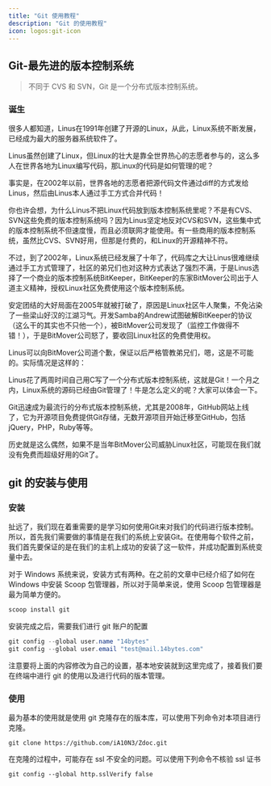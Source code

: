 ```yaml
---
title: "Git 使用教程"
description: "Git 的使用教程"
icon: logos:git-icon
---
```


## Git-最先进的版本控制系统

> 不同于 CVS 和 SVN，Git 是一个分布式版本控制系统。

### 诞生

很多人都知道，Linus在1991年创建了开源的Linux，从此，Linux系统不断发展，已经成为最大的服务器系统软件了。

Linus虽然创建了Linux，但Linux的壮大是靠全世界热心的志愿者参与的，这么多人在世界各地为Linux编写代码，那Linux的代码是如何管理的呢？

事实是，在2002年以前，世界各地的志愿者把源代码文件通过diff的方式发给Linus，然后由Linus本人通过手工方式合并代码！

你也许会想，为什么Linus不把Linux代码放到版本控制系统里呢？不是有CVS、SVN这些免费的版本控制系统吗？因为Linus坚定地反对CVS和SVN，这些集中式的版本控制系统不但速度慢，而且必须联网才能使用。有一些商用的版本控制系统，虽然比CVS、SVN好用，但那是付费的，和Linux的开源精神不符。

不过，到了2002年，Linux系统已经发展了十年了，代码库之大让Linus很难继续通过手工方式管理了，社区的弟兄们也对这种方式表达了强烈不满，于是Linus选择了一个商业的版本控制系统BitKeeper，BitKeeper的东家BitMover公司出于人道主义精神，授权Linux社区免费使用这个版本控制系统。

安定团结的大好局面在2005年就被打破了，原因是Linux社区牛人聚集，不免沾染了一些梁山好汉的江湖习气。开发Samba的Andrew试图破解BitKeeper的协议（这么干的其实也不只他一个），被BitMover公司发现了（监控工作做得不错！），于是BitMover公司怒了，要收回Linux社区的免费使用权。

Linus可以向BitMover公司道个歉，保证以后严格管教弟兄们，嗯，这是不可能的。实际情况是这样的：

Linus花了两周时间自己用C写了一个分布式版本控制系统，这就是Git！一个月之内，Linux系统的源码已经由Git管理了！牛是怎么定义的呢？大家可以体会一下。

Git迅速成为最流行的分布式版本控制系统，尤其是2008年，GitHub网站上线了，它为开源项目免费提供Git存储，无数开源项目开始迁移至GitHub，包括jQuery，PHP，Ruby等等。

历史就是这么偶然，如果不是当年BitMover公司威胁Linux社区，可能现在我们就没有免费而超级好用的Git了。

## git 的安装与使用

### 安装

扯远了，我们现在着重需要的是学习如何使用Git来对我们的代码进行版本控制。所以，首先我们需要做的事情是在我们的系统上安装Git。在使用每个软件之前，我们首先要保证的是在我们的主机上成功的安装了这一软件，并成功配置到系统变量中去。

对于 Windows 系统来说，安装方式有两种。在之前的文章中已经介绍了如何在 Windows 中安装 Scoop 包管理器，所以对于简单来说，使用 Scoop 包管理器是最为简单方便的。

```powershell
scoop install git
```

安装完成之后，需要我们进行 git 账户的配置

```powershell
git config --global user.name "14bytes"
git config --global user.email "test@mail.14bytes.com"
```

注意要将上面的内容修改为自己的设置，基本地安装就到这里完成了，接着我们要在终端中进行 git 的使用以及进行代码的版本管理。

### 使用

最为基本的使用就是使用 git 克隆存在的版本库，可以使用下列命令对本项目进行克隆。

```git
git clone https://github.com/iA10N3/Zdoc.git
```

在克隆的过程中，可能存在 ssl 不安全的问题。可以使用下列命令不核验 ssl 证书

```git
git config --global http.sslVerify false
```